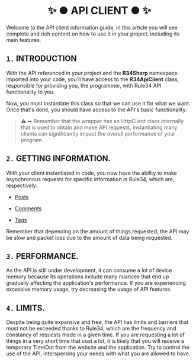 ﻿<br/>
<h1 align="center"> ✨ ● API CLIENT ● ✨ </h1>

Welcome to the API client information guide, in this article you will see complete and rich content on how to use it in your project, including its main features.

## `1.` INTRODUCTION
With the API referenced in your project and the **R34Sharp** namespace imported into your code, you'll have access to the **R34ApiClient** class, responsible for providing you, the programmer, with Rule34 API functionality to you.

Now, you must instantiate this class so that we can use it for what we want. Once that's done, you should have access to the API's basic functionality.

> ⚠ ➥ Remember that the wrapper has an HttpClient class internally that is used to obtain and make API requests, instantiating many clients can significantly impact the overall performance of your program.

## `2.` GETTING INFORMATION.

With your client instantiated in code, you now have the ability to make asynchronous requests for specific information in Rule34, which are, respectively:

- [Posts](./entities/posts.md)

- [Comments](./entities/comments.md)

- [Tags](./entities/tags.md)

Remember that depending on the amount of things requested, the API may be slow and packet loss due to the amount of data being requested.


## `3.` PERFORMANCE.
As the API is still under development, it can consume a lot of device memory because its operations include many nuances that end up gradually affecting the application's performance. If you are experiencing excessive memory usage, try decreasing the usage of API features.

## `4.` LIMITS.

Despite being quite expansive and free, the API has limits and barriers that must not be exceeded thanks to Rule34, which are the frequency and constancy of requests made in a given time. If you are requesting a lot of things in a very short time that cost a lot, it is likely that you will receive a temporary TimeOut from the website and the application. Try to control the use of the API, interspersing your needs with what you are allowed to have.
